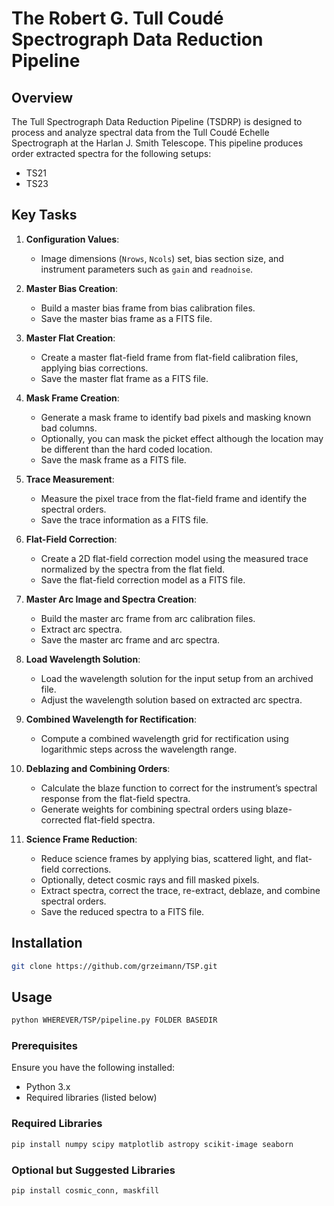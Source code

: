 # The Robert G. Tull Coudé Spectrograph Data Reduction Pipeline

## Overview
The Tull Spectrograph Data Reduction Pipeline (TSDRP) is designed to process and analyze spectral data from the Tull Coudé Echelle Spectrograph at the Harlan J. Smith Telescope. This pipeline produces order extracted spectra for the following setups:

- TS21
- TS23

## Key Tasks

1. **Configuration Values**:
   - Image dimensions (`Nrows`, `Ncols`) set, bias section size, and instrument parameters such as `gain` and `readnoise`.

2. **Master Bias Creation**:
   - Build a master bias frame from bias calibration files.
   - Save the master bias frame as a FITS file.

3. **Master Flat Creation**:
   - Create a master flat-field frame from flat-field calibration files, applying bias corrections.
   - Save the master flat frame as a FITS file.

4. **Mask Frame Creation**:
   - Generate a mask frame to identify bad pixels and masking known bad columns.
   - Optionally, you can mask the picket effect although the location may be different than the hard coded location.
   - Save the mask frame as a FITS file.

5. **Trace Measurement**:
   - Measure the pixel trace from the flat-field frame and identify the spectral orders.
   - Save the trace information as a FITS file.

6. **Flat-Field Correction**:
   - Create a 2D flat-field correction model using the measured trace normalized by the spectra from the flat field.
   - Save the flat-field correction model as a FITS file.

7. **Master Arc Image and Spectra Creation**:
   - Build the master arc frame from arc calibration files.
   - Extract arc spectra.
   - Save the master arc frame and arc spectra.

8. **Load Wavelength Solution**:
   - Load the wavelength solution for the input setup from an archived file.
   - Adjust the wavelength solution based on extracted arc spectra.

9. **Combined Wavelength for Rectification**:
    - Compute a combined wavelength grid for rectification using logarithmic steps across the wavelength range.

10. **Deblazing and Combining Orders**:
    - Calculate the blaze function to correct for the instrument’s spectral response from the flat-field spectra.
    - Generate weights for combining spectral orders using blaze-corrected flat-field spectra.

11. **Science Frame Reduction**:
    - Reduce science frames by applying bias, scattered light, and flat-field corrections.
    - Optionally, detect cosmic rays and fill masked pixels.
    - Extract spectra, correct the trace, re-extract, deblaze, and combine spectral orders.
    - Save the reduced spectra to a FITS file.

## Installation
```bash
git clone https://github.com/grzeimann/TSP.git
```
## Usage
```bash
python WHEREVER/TSP/pipeline.py FOLDER BASEDIR
```

### Prerequisites
Ensure you have the following installed:
- Python 3.x
- Required libraries (listed below)

### Required Libraries
```bash
pip install numpy scipy matplotlib astropy scikit-image seaborn
```

### Optional but Suggested Libraries
```bash
pip install cosmic_conn, maskfill
```

